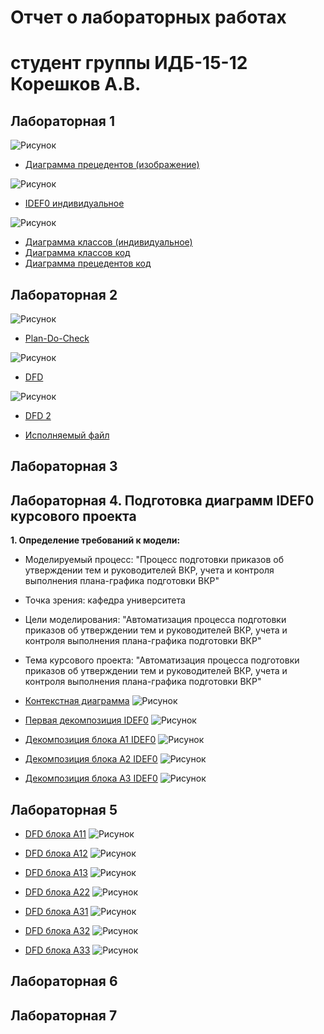 # Отчет о лабораторных работах
# студент группы ИДБ-15-12 Корешков А.В.

## Лабораторная 1
![Рисунок](https://github.com/AlexeyKoreshkov/pis2018/blob/master/LR1/UMLindividualnoe.png?raw=true)
* [Диаграмма прецедентов (изображение)](https://raw.githubusercontent.com/AlexeyKoreshkov/pis2018/master/LR1/UMLindividualnoe.png)

![Рисунок](https://github.com/AlexeyKoreshkov/pis2018/blob/master/LR1/modelIND.png?raw=true)
* [IDEF0 индивидуальное](https://raw.githubusercontent.com/AlexeyKoreshkov/pis2018/master/LR1/%D0%98%D0%9D%D0%94%D0%98%D0%92%D0%98%D0%94%D0%A3%D0%90%D0%9B%D0%AC%D0%9D%D0%9E%D0%95.png)

![Рисунок](https://github.com/AlexeyKoreshkov/pis2018/blob/master/LR1/Scheme_individualnoe.png?raw=true)
* [Диаграмма классов (индивидуальное)](https://raw.githubusercontent.com/AlexeyKoreshkov/pis2018/master/LR1/Scheme_individualnoe.png)
* [Диаграмма классов код](https://github.com/AlexeyKoreshkov/pis2018/blob/master/LR1/%D0%94%D0%B8%D0%B0%D0%B3%D1%80%D0%B0%D0%BC%D0%BC%D0%B0%20%D0%BA%D0%BB%D0%B0%D1%81%D1%81%D0%BE%D0%B2%20%D0%B8%D0%BD%D0%B4%D0%B8%D0%B2%D0%B8%D0%B4%D1%83%D0%B0%D0%BB%D1%8C%D0%BD%D0%BE%D0%B5.txt)
* [Диаграмма прецедентов код](https://github.com/AlexeyKoreshkov/pis2018/blob/master/LR1/%D0%94%D0%B8%D0%B0%D0%B3%D1%80%D0%B0%D0%BC%D0%BC%D0%B0%20%D0%BF%D1%80%D0%B5%D1%86%D0%B5%D0%B4%D0%B5%D0%BD%D1%82%D0%BE%D0%B2%20%D0%B8%D0%BD%D0%B4%D0%B8%D0%B2%D0%B8%D0%B4%D1%83%D0%B0%D0%BB%D1%8C%D0%BD%D0%BE%D0%B5.txt)
## Лабораторная 2
![Рисунок](https://github.com/AlexeyKoreshkov/pis2018/blob/master/LR2/IDEF0%D0%BF%D0%BE%D0%B4%D1%81%D0%B8%D1%81%D1%82%D0%B5%D0%BC%D0%B0.png?raw=true)
* [Plan-Do-Check](https://github.com/AlexeyKoreshkov/pis2018/blob/master/LR2/IDEF0%D0%BF%D0%BE%D0%B4%D1%81%D0%B8%D1%81%D1%82%D0%B5%D0%BC%D0%B0.png)

![Рисунок](https://github.com/AlexeyKoreshkov/pis2018/blob/master/LR2/DFDindnew.png?raw=true)
* [DFD](https://github.com/AlexeyKoreshkov/pis2018/blob/master/LR2/DFDindnew.png)

![Рисунок](https://github.com/AlexeyKoreshkov/pis2018/blob/master/LR2/DFDind2.png?raw=true)
* [DFD 2](https://github.com/AlexeyKoreshkov/pis2018/blob/master/LR2/DFDind2.png)

* [Исполняемый файл](https://github.com/AlexeyKoreshkov/pis2018/blob/master/LR2/DFDind.rsf)
## Лабораторная 3

## Лабораторная 4. Подготовка диаграмм IDEF0 курсового проекта
**1. Определение требований к модели:**
* Моделируемый процесс: "Процесс подготовки приказов об утверждении тем и руководителей ВКР, учета и контроля выполнения плана-графика подготовки ВКР"
* Точка зрения: кафедра университета
* Цели моделирования: "Автоматизация процесса подготовки приказов об утверждении тем и руководителей ВКР, учета и контроля выполнения плана-графика подготовки ВКР"
* Тема курсового проекта: "Автоматизация процесса подготовки приказов об утверждении тем и руководителей ВКР, учета и контроля выполнения плана-графика подготовки ВКР"

* [Контекстная диаграмма](https://github.com/AlexeyKoreshkov/pis2018/blob/master/LR4-6/Kontekstnaya.png)
![Рисунок](https://github.com/AlexeyKoreshkov/pis2018/blob/master/LR4-6/Kontekstnaya.png?raw=true)

* [Первая декомпозиция IDEF0](https://github.com/AlexeyKoreshkov/pis2018/blob/master/LR4-6/IDEF0(1).png)
![Рисунок](https://github.com/AlexeyKoreshkov/pis2018/blob/master/LR4-6/IDEF0(1).png?raw=true)

* [Декомпозиция блока А1 IDEF0](https://github.com/AlexeyKoreshkov/pis2018/blob/master/LR4-6/IDEF0(11).png)
![Рисунок](https://github.com/AlexeyKoreshkov/pis2018/blob/master/LR4-6/IDEF0(11).png?raw=true)

* [Декомпозиция блока А2 IDEF0](https://github.com/AlexeyKoreshkov/pis2018/blob/master/LR4-6/IDEF0(12).png)
![Рисунок](https://github.com/AlexeyKoreshkov/pis2018/blob/master/LR4-6/IDEF0(12).png?raw=true)

* [Декомпозиция блока А3 IDEF0](https://github.com/AlexeyKoreshkov/pis2018/blob/master/LR4-6/IDEF(13).png)
![Рисунок](https://github.com/AlexeyKoreshkov/pis2018/blob/master/LR4-6/IDEF(13).png?raw=true)

## Лабораторная 5
* [DFD блока A11](https://github.com/AlexeyKoreshkov/pis2018/blob/master/LR4-6/DFD(A11).png)
![Рисунок](https://github.com/AlexeyKoreshkov/pis2018/blob/master/LR4-6/DFD(A11).png?taw=true)

* [DFD блока A12](https://github.com/AlexeyKoreshkov/pis2018/blob/master/LR4-6/DFD(A12).png)
![Рисунок](https://github.com/AlexeyKoreshkov/pis2018/blob/master/LR4-6/DFD(A12).png?raw=true)

* [DFD блока A13](https://github.com/AlexeyKoreshkov/pis2018/blob/master/LR4-6/DFD(A13).png)
![Рисунок](https://github.com/AlexeyKoreshkov/pis2018/blob/master/LR4-6/DFD(A13).png?raw=true)

* [DFD блока A22](https://github.com/AlexeyKoreshkov/pis2018/blob/master/LR4-6/DFD(A22).png)
![Рисунок](https://github.com/AlexeyKoreshkov/pis2018/blob/master/LR4-6/DFD(A22).png?raw=true)

* [DFD блока A31](https://github.com/AlexeyKoreshkov/pis2018/blob/master/LR4-6/DFD(A31).png)
![Рисунок](https://github.com/AlexeyKoreshkov/pis2018/blob/master/LR4-6/DFD(A31).png?raw=true)

* [DFD блока A32](https://github.com/AlexeyKoreshkov/pis2018/blob/master/LR4-6/DFD(A32).png)
![Рисунок](https://github.com/AlexeyKoreshkov/pis2018/blob/master/LR4-6/DFD(A32).png?raw=true)

* [DFD блока A33](https://github.com/AlexeyKoreshkov/pis2018/blob/master/LR4-6/DFD(A33).png)
![Рисунок](https://github.com/AlexeyKoreshkov/pis2018/blob/master/LR4-6/DFD(A33).png?raw=true)
## Лабораторная 6

## Лабораторная 7
